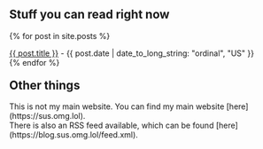 ## Stuff you can read right now
<audio autoplay loop preload="auto" src="https://litdevs.org/miiversel.mp3"></audio>
{% for post in site.posts %}
<p style="margin:0;"><a href="{{ post.url }}">{{ post.title }}</a> - {{ post.date | date_to_long_string: "ordinal", "US" }}</p>
{% endfor %}

<h2 style="margin-top: 20px">Other things</h2>
This is not my main website. You can find my main website [here](https://sus.omg.lol).<br>There is also an RSS feed available, which can be found [here](https://blog.sus.omg.lol/feed.xml).
